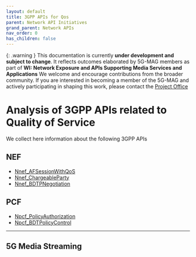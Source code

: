 ```yaml
---
layout: default
title: 3GPP APIs for Qos
parent: Network API Initiatives
grand_parent: Network APIs
nav_order: 0
has_children: false
---
```


{: .warning }
This documentation is currently **under development and subject to change**. It reflects outcomes elaborated by 5G-MAG members as part of **WI: Network Exposure and APIs Supporting Media Services and Applications**
We welcome and encourage contributions from the broader community. If you are interested in becoming a member of the 5G-MAG and actively participating in shaping this work, please contact the [Project Office](https://www.5g-mag.com/contact)

# Analysis of 3GPP APIs related to Quality of Service

We collect here information about the following 3GPP APIs

## NEF
- [Nnef_AFSessionWithQoS]()
- [Nnef_ChargeableParty]()
- [Nnef_BDTPNegotiation]()

## PCF
- [Npcf_PolicyAuthorization]()
- [Npcf_BDTPolicyControl]()
 
----

## 5G Media Streaming 
